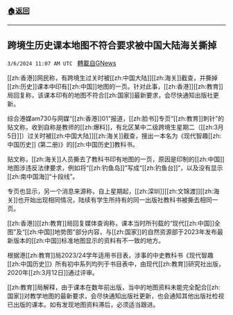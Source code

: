###  [:house:返回](README.md)
---


## 跨境生历史课本地图不符合要求被中国大陆海关撕掉
`3/6/2024 11:07 AM UTC ` [轉載自GNews](https://gnews.org/articles/2370390)

[[zh:香港]]网民称，有跨境生过关时被[[zh:中国大陆]][[zh:海关]]截查，并撕掉[[zh:历史]]课本中印有[[zh:中国]]地图的一页。针对此事，[[zh:香港]][[zh:教育]]局回复称，该课本印有的地图不符合[[zh:国家]]最新要求，会尽快通知出版社更新。

综合港媒am730与网媒“[[zh:香港]]01”报道，[[zh:脸书]]专页“[[zh:教育]]刺针”的贴文称，收到自称是教师的[[zh:爆料]]，有北区某中二级跨境生星期二（[[zh:3月5日]]）过关时被[[zh:中国大陆]][[zh:海关]]截查，搜出一本名为《现代智趣[[zh:中国历史]] (第二册)》的[[zh:中国历史]]教科书。

贴文称，[[zh:海关]]人员撕去了教科书印有地图的一页，原因是印制的[[zh:中国]]地图涉违反法律要求，例如将“[[zh:钓鱼岛]]”写成“[[zh:钓鱼台]]”，以及没有显示[[zh:南中国海]]“十段线”。

专页也显示，另一个消息来源称，自上星期起，[[zh:深圳]][[zh:文锦渡]][[zh:海关]]也开始出现相同情况，陆续有学生所持有的同一出版社教科书被撕去相同一页。

[[zh:香港]][[zh:教育]]局回复媒体查询称，课本当时所刊载的“现代[[zh:中国]]全图”及“[[zh:中国]]地势图”部分内容，与[[zh:国家]]的自然资源部于2023年发布最新版本的[[zh:中国]]标准地图显示的资料有不一致的地方。

根据港[[zh:教育]]局2023/24学年适用书目表，涉事的中史教科书《现代智趣[[zh:中国历史]]》所有初中系列均列于书目表中，由现代[[zh:教育]]研究社出版，2020年[[zh:3月12日]]通过评审。

[[zh:教育]]局解释，由于课本在数年前出版，当中的地图资料未能完全配合[[zh:国家]]对教学地图的最新要求，会尽快通知出版社更新，也会通知其他出版社检视已出版的课本。如有发现地图资料滞后，必须适当跟进。
